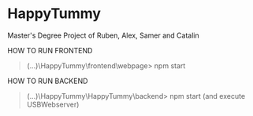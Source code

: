 # HappyTummy
Master's Degree Project of Ruben, Alex, Samer and Catalin

HOW TO RUN FRONTEND
> (...)\HappyTummy\frontend\webpage> npm start

HOW TO RUN BACKEND
> (...)\HappyTummy\HappyTummy\backend> npm start
(and execute USBWebserver)